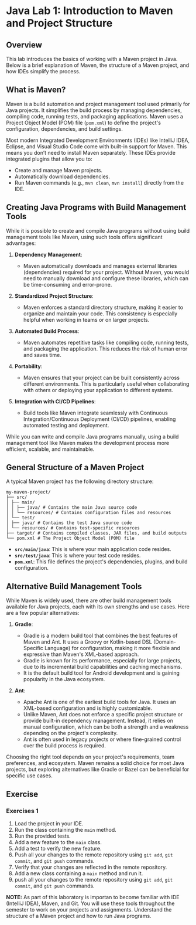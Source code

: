 # Java Lab 1: Introduction to Maven and Project Structure

## Overview
This lab introduces the basics of working with a Maven project in Java. Below is a brief explanation of Maven, the structure of a Maven project, and how IDEs simplify the process.

## What is Maven?
Maven is a build automation and project management tool used primarily for Java projects. It simplifies the build process by managing dependencies, compiling code, running tests, and packaging applications. Maven uses a Project Object Model (POM) file (`pom.xml`) to define the project's configuration, dependencies, and build settings.

Most modern Integrated Development Environments (IDEs) like IntelliJ IDEA, Eclipse, and Visual Studio Code come with built-in support for Maven. This means you don’t need to install Maven separately. These IDEs provide integrated plugins that allow you to:
- Create and manage Maven projects.
- Automatically download dependencies.
- Run Maven commands (e.g., `mvn clean`, `mvn install`) directly from the IDE.

## Creating Java Programs with Build Management Tools
While it is possible to create and compile Java programs without using build management tools like Maven, using such tools offers significant advantages:

1. **Dependency Management**:
    - Maven automatically downloads and manages external libraries (dependencies) required for your project. Without Maven, you would need to manually download and configure these libraries, which can be time-consuming and error-prone.

2. **Standardized Project Structure**:
    - Maven enforces a standard directory structure, making it easier to organize and maintain your code. This consistency is especially helpful when working in teams or on larger projects.

3. **Automated Build Process**:
    - Maven automates repetitive tasks like compiling code, running tests, and packaging the application. This reduces the risk of human error and saves time.

4. **Portability**:
    - Maven ensures that your project can be built consistently across different environments. This is particularly useful when collaborating with others or deploying your application to different systems.

5. **Integration with CI/CD Pipelines**:
    - Build tools like Maven integrate seamlessly with Continuous Integration/Continuous Deployment (CI/CD) pipelines, enabling automated testing and deployment.

While you can write and compile Java programs manually, using a build management tool like Maven makes the development process more efficient, scalable, and maintainable.

## General Structure of a Maven Project
A typical Maven project has the following directory structure:

```
my-maven-project/
├── src/
│ ├── main/
│ │ ├── java/ # Contains the main Java source code
│ │ └── resources/ # Contains configuration files and resources
│ └── test/
│ ├── java/ # Contains the test Java source code
│ └── resources/ # Contains test-specific resources
├── target/ # Contains compiled classes, JAR files, and build outputs
└── pom.xml # The Project Object Model (POM) file
```

- **`src/main/java`**: This is where your main application code resides.
- **`src/test/java`**: This is where your test code resides.
- **`pom.xml`**: This file defines the project's dependencies, plugins, and build configuration.

## Alternative Build Management Tools
While Maven is widely used, there are other build management tools available for Java projects, each with its own strengths and use cases. Here are a few popular alternatives:

1. **Gradle**:
   - Gradle is a modern build tool that combines the best features of Maven and Ant. It uses a Groovy or Kotlin-based DSL (Domain-Specific Language) for configuration, making it more flexible and expressive than Maven's XML-based approach.
   - Gradle is known for its performance, especially for large projects, due to its incremental build capabilities and caching mechanisms.
   - It is the default build tool for Android development and is gaining popularity in the Java ecosystem.

2. **Ant**:
   - Apache Ant is one of the earliest build tools for Java. It uses an XML-based configuration and is highly customizable.
   - Unlike Maven, Ant does not enforce a specific project structure or provide built-in dependency management. Instead, it relies on manual configuration, which can be both a strength and a weakness depending on the project's complexity.
   - Ant is often used in legacy projects or where fine-grained control over the build process is required.

Choosing the right tool depends on your project's requirements, team preferences, and ecosystem. Maven remains a solid choice for most Java projects, but exploring alternatives like Gradle or Bazel can be beneficial for specific use cases.

## Exercise

### Exercises 1

1. Load the project in your IDE.
2. Run the class containing the `main` method.
3. Run the provided tests.
4. Add a new feature to the `main` class.
5. Add a test to verify the new feature.
6. Push all your changes to the remote repository using `git add`, `git commit`, and `git push` commands.
7. Verify that your changes are reflected in the remote repository.
8. Add a new class containing a `main` method and run it.
9. push all your changes to the remote repository using `git add`, `git commit`, and `git push` commands.

**NOTE:** As part of this laboratory is importan to become familiar with IDE (IntelliJ IDEA), Maven, and Git. You will use these tools throughout the semester to work on your projects and assignments. Understand the structure of a Maven project and how to run Java programs. 
